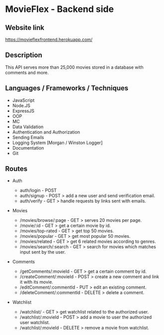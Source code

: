 # MovieFlex - Backend side

## Website link

https://movieflexfrontend.herokuapp.com/

## Description

This API serves more than 25,000 movies stored in a database with comments and more.

## Languages / Frameworks / Techniques

- JavaScript
- Node.JS
- ExpressJS
- OOP
- MC
- Data Validation
- Authentication and Authorization
- Sending Emails
- Logging System [Morgan / Winston Logger]
- Documentation
- Git

## Routes

- Auth

  - auth/login - POST
  - auth/signup - POST > add a new user and send verification email.
  - auth/verify - GET > handle requests by links sent with emails.

- Movies
  - /movies/browse/:page - GET > serves 20 movies per page.
  - /movie/:id - GET > get a certain movie by id.
  - /movies/top-rated - GET > get top 50 movies.
  - /movies/popular - GET > get most popular 50 movies.
  - /movies/related - GET > get 6 related movies according to genres.
  - /movies/search/:search - GET > search for movies which matches input sent by the user.
- Comments

  - /getComments/:movieId - GET > get a certain comment by id.
  - /createComment/:movieId - POST > create a new comment and link it with its movie.
  - /editComment/:commentId - PUT > edit an existing comment.
  - /deleteComment/:commentId - DELETE > delete a comment.

- Watchlist
  - /watchlist/ - GET > get watchlist related to the authorized user.
  - /watchlist/:movieId - POST > add a movie to user the authorized user watchlist.
  - /watchlist/:movieId - DELETE > remove a movie from watchlist.
